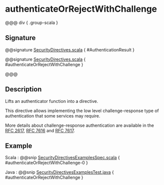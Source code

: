 # authenticateOrRejectWithChallenge

@@@ div { .group-scala }
## Signature

@@signature [SecurityDirectives.scala](/http/src/main/scala/org/apache/pekko/http/scaladsl/server/directives/SecurityDirectives.scala) { #AuthenticationResult }

@@signature [SecurityDirectives.scala](/http/src/main/scala/org/apache/pekko/http/scaladsl/server/directives/SecurityDirectives.scala) { #authenticateOrRejectWithChallenge }

@@@

## Description

Lifts an authenticator function into a directive.

This directive allows implementing the low level challenge-response type of authentication that some services may require.

More details about challenge-response authentication are available in the [RFC 2617](https://tools.ietf.org/html/rfc2617), [RFC 7616](https://tools.ietf.org/html/rfc7616) and [RFC 7617](https://tools.ietf.org/html/rfc7617).

## Example

Scala
:  @@snip [SecurityDirectivesExamplesSpec.scala](/docs/src/test/scala/docs/http/scaladsl/server/directives/SecurityDirectivesExamplesSpec.scala) { #authenticateOrRejectWithChallenge-0 }

Java
:  @@snip [SecurityDirectivesExamplesTest.java](/docs/src/test/java/docs/http/javadsl/server/directives/SecurityDirectivesExamplesTest.java) { #authenticateOrRejectWithChallenge }

